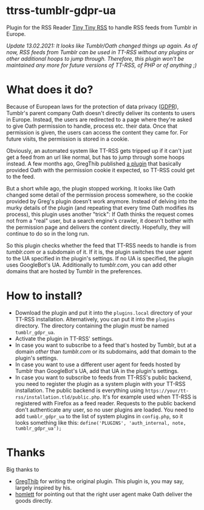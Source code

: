 # ttrss-tumblr-gdpr-ua

Plugin for the RSS Reader [Tiny Tiny RSS](https://tt-rss.org/) to handle RSS feeds from Tumblr in Europe.

_Update 13.02.2021: It looks like Tumblr/Oath changed things up again. As of now, RSS feeds from Tumblr can be used in TT-RSS without any plugins or other additional hoops to jump through. Therefore, this plugin won't be maintained any more for future versions of TT-RSS, of PHP or of anything ;)_

# What does it do?

Because of European laws for the protection of data privacy ([GDPR](https://en.wikipedia.org/wiki/General_Data_Protection_Regulation)), Tumblr's parent company Oath doesn't directly deliver its contents to users in Europe. Instead, the users are redirected to a page where they're asked to give Oath permission to handle, process etc. their data. Once that permission is given, the users can access the content they came for. For future visits, the permission is stored in a cookie.

Obviously, an automated system like TT-RSS gets tripped up if it can't just get a feed from an url like normal, but has to jump through some hoops instead. A few months ago, GregThib published [a plugin](https://github.com/GregThib/ttrss-tumblr-gdpr) that basically provided Oath with the permission cookie it expected, so TT-RSS could get to the feed.

But a short while ago, the plugin stopped working. It looks like Oath changed some detail of the permission process somewhere, so the cookie provided by Greg's plugin doesn't work anymore. Instead of delving into the murky details of the plugin (and repeating that every time Oath modifies its process), this plugin uses another "trick": If Oath thinks the request comes not from a "real" user, but a search engine's crawler, it doesn't bother with the permission page and delivers the content directly. Hopefully, they will continue to do so in the long run.

So this plugin checks whether the feed that TT-RSS needs to handle is from _tumblr.com_ or a subdomain of it. If it is, the plugin switches the user agent to the UA specified in the plugin's settings. If no UA is specified, the plugin uses GoogleBot's UA. Additionally to _tumblr.com_, you can add other domains that are hosted by Tumblr in the preferences.

# How to install?

-   Download the plugin and put it into the `plugins.local` directory of your TT-RSS installation. Alternatively, you can put it into the `plugins` directory. The directory containing the plugin _must_ be named `tumblr_gdpr_ua`.
-   Activate the plugin in TT-RSS' settings.
-   In case you want to subscribe to a feed that's hosted by Tumblr, but at a domain _other_ than _tumblr.com_ or its subdomains, add that domain to the plugin's settings.
-   In case you want to use a different user agent for feeds hosted by Tumblr than GoogleBot's UA, add that UA in the plugin's settings.
-   In case you want to subscribe to feeds from TT-RSS's public backend, you need to register the plugin as a system plugin with your TT-RSS installation. The public backend is everything using `https://your/tt-rss/installation.tld/public.php`. It's for example used when TT-RSS is registered with Firefox as a feed reader. Requests to the public backend don't authenticate any user, so no user plugins are loaded. You need to add `tumblr_gdpr_ua` to the list of system plugins in `config.php`, so it looks something like this: `define('PLUGINS', 'auth_internal, note, tumblr_gdpr_ua');`

# Thanks

Big thanks to

-   [GregThib](https://github.com/GregThib) for writing the original plugin. This plugin is, you may say, largely inspired by his.
-   [homlett](https://discourse.tt-rss.org/t/change-on-tumblr-rss-feeds-not-working/1158/96) for pointing out that the right user agent make Oath deliver the goods directly.
